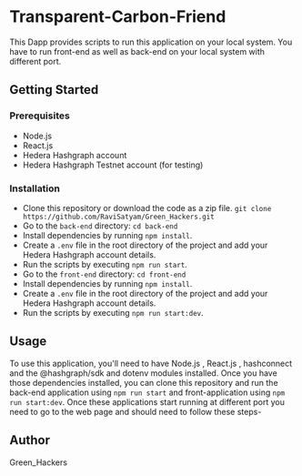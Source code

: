# Transparent-Carbon-Friend 

This  Dapp provides scripts to run this application on your local system. You have to run front-end as well as back-end on your local system with different port.
## Getting Started

### Prerequisites

- Node.js
- React.js
- Hedera Hashgraph account
- Hedera Hashgraph Testnet account (for testing)

### Installation

- Clone this repository or download the code as a zip file.
`git clone https://github.com/RaviSatyam/Green_Hackers.git`
- Go to the `back-end` directory: `cd back-end`
- Install dependencies by running `npm install`.
- Create a `.env` file in the root directory of the project and add your Hedera Hashgraph account details.
- Run the scripts by executing `npm run start`.
- Go to the `front-end` directory: `cd front-end`
- Install dependencies by running `npm install`.
- Create a `.env` file in the root directory of the project and add your Hedera Hashgraph account details.
- Run the scripts by executing `npm run start:dev`.

## Usage

To use this application, you'll need to have Node.js , React.js , hashconnect and the @hashgraph/sdk and dotenv modules installed. Once you have those dependencies installed, you can clone this repository and run the back-end application using `npm run start` and 
front-application using `npm run start:dev`.
Once these applications start running at different port you need to go to the web page and should need to follow these steps-




## Author

Green_Hackers